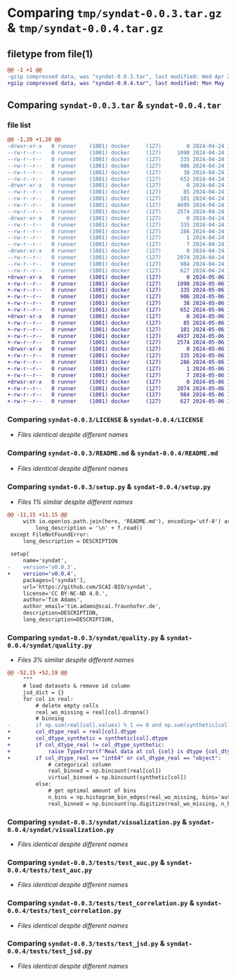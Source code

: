 # Comparing `tmp/syndat-0.0.3.tar.gz` & `tmp/syndat-0.0.4.tar.gz`

## filetype from file(1)

```diff
@@ -1 +1 @@
-gzip compressed data, was "syndat-0.0.3.tar", last modified: Wed Apr 24 13:58:36 2024, max compression
+gzip compressed data, was "syndat-0.0.4.tar", last modified: Mon May  6 13:41:48 2024, max compression
```

## Comparing `syndat-0.0.3.tar` & `syndat-0.0.4.tar`

### file list

```diff
@@ -1,20 +1,20 @@
-drwxr-xr-x   0 runner    (1001) docker     (127)        0 2024-04-24 13:58:36.793765 syndat-0.0.3/
--rw-r--r--   0 runner    (1001) docker     (127)     1098 2024-04-24 13:58:28.000000 syndat-0.0.3/LICENSE
--rw-r--r--   0 runner    (1001) docker     (127)      335 2024-04-24 13:58:36.793765 syndat-0.0.3/PKG-INFO
--rw-r--r--   0 runner    (1001) docker     (127)      906 2024-04-24 13:58:28.000000 syndat-0.0.3/README.md
--rw-r--r--   0 runner    (1001) docker     (127)       38 2024-04-24 13:58:36.793765 syndat-0.0.3/setup.cfg
--rw-r--r--   0 runner    (1001) docker     (127)      652 2024-04-24 13:58:34.000000 syndat-0.0.3/setup.py
-drwxr-xr-x   0 runner    (1001) docker     (127)        0 2024-04-24 13:58:36.793765 syndat-0.0.3/syndat/
--rw-r--r--   0 runner    (1001) docker     (127)       85 2024-04-24 13:58:28.000000 syndat-0.0.3/syndat/__init__.py
--rw-r--r--   0 runner    (1001) docker     (127)      101 2024-04-24 13:58:28.000000 syndat-0.0.3/syndat/domain.py
--rw-r--r--   0 runner    (1001) docker     (127)     4695 2024-04-24 13:58:28.000000 syndat-0.0.3/syndat/quality.py
--rw-r--r--   0 runner    (1001) docker     (127)     2574 2024-04-24 13:58:28.000000 syndat-0.0.3/syndat/visualization.py
-drwxr-xr-x   0 runner    (1001) docker     (127)        0 2024-04-24 13:58:36.793765 syndat-0.0.3/syndat.egg-info/
--rw-r--r--   0 runner    (1001) docker     (127)      335 2024-04-24 13:58:36.000000 syndat-0.0.3/syndat.egg-info/PKG-INFO
--rw-r--r--   0 runner    (1001) docker     (127)      286 2024-04-24 13:58:36.000000 syndat-0.0.3/syndat.egg-info/SOURCES.txt
--rw-r--r--   0 runner    (1001) docker     (127)        1 2024-04-24 13:58:36.000000 syndat-0.0.3/syndat.egg-info/dependency_links.txt
--rw-r--r--   0 runner    (1001) docker     (127)        7 2024-04-24 13:58:36.000000 syndat-0.0.3/syndat.egg-info/top_level.txt
-drwxr-xr-x   0 runner    (1001) docker     (127)        0 2024-04-24 13:58:36.793765 syndat-0.0.3/tests/
--rw-r--r--   0 runner    (1001) docker     (127)     2074 2024-04-24 13:58:28.000000 syndat-0.0.3/tests/test_auc.py
--rw-r--r--   0 runner    (1001) docker     (127)      984 2024-04-24 13:58:28.000000 syndat-0.0.3/tests/test_correlation.py
--rw-r--r--   0 runner    (1001) docker     (127)      627 2024-04-24 13:58:28.000000 syndat-0.0.3/tests/test_jsd.py
+drwxr-xr-x   0 runner    (1001) docker     (127)        0 2024-05-06 13:41:48.673997 syndat-0.0.4/
+-rw-r--r--   0 runner    (1001) docker     (127)     1098 2024-05-06 13:41:44.000000 syndat-0.0.4/LICENSE
+-rw-r--r--   0 runner    (1001) docker     (127)      335 2024-05-06 13:41:48.673997 syndat-0.0.4/PKG-INFO
+-rw-r--r--   0 runner    (1001) docker     (127)      906 2024-05-06 13:41:44.000000 syndat-0.0.4/README.md
+-rw-r--r--   0 runner    (1001) docker     (127)       38 2024-05-06 13:41:48.673997 syndat-0.0.4/setup.cfg
+-rw-r--r--   0 runner    (1001) docker     (127)      652 2024-05-06 13:41:46.000000 syndat-0.0.4/setup.py
+drwxr-xr-x   0 runner    (1001) docker     (127)        0 2024-05-06 13:41:48.673997 syndat-0.0.4/syndat/
+-rw-r--r--   0 runner    (1001) docker     (127)       85 2024-05-06 13:41:44.000000 syndat-0.0.4/syndat/__init__.py
+-rw-r--r--   0 runner    (1001) docker     (127)      101 2024-05-06 13:41:44.000000 syndat-0.0.4/syndat/domain.py
+-rw-r--r--   0 runner    (1001) docker     (127)     4937 2024-05-06 13:41:44.000000 syndat-0.0.4/syndat/quality.py
+-rw-r--r--   0 runner    (1001) docker     (127)     2574 2024-05-06 13:41:44.000000 syndat-0.0.4/syndat/visualization.py
+drwxr-xr-x   0 runner    (1001) docker     (127)        0 2024-05-06 13:41:48.673997 syndat-0.0.4/syndat.egg-info/
+-rw-r--r--   0 runner    (1001) docker     (127)      335 2024-05-06 13:41:48.000000 syndat-0.0.4/syndat.egg-info/PKG-INFO
+-rw-r--r--   0 runner    (1001) docker     (127)      286 2024-05-06 13:41:48.000000 syndat-0.0.4/syndat.egg-info/SOURCES.txt
+-rw-r--r--   0 runner    (1001) docker     (127)        1 2024-05-06 13:41:48.000000 syndat-0.0.4/syndat.egg-info/dependency_links.txt
+-rw-r--r--   0 runner    (1001) docker     (127)        7 2024-05-06 13:41:48.000000 syndat-0.0.4/syndat.egg-info/top_level.txt
+drwxr-xr-x   0 runner    (1001) docker     (127)        0 2024-05-06 13:41:48.673997 syndat-0.0.4/tests/
+-rw-r--r--   0 runner    (1001) docker     (127)     2074 2024-05-06 13:41:44.000000 syndat-0.0.4/tests/test_auc.py
+-rw-r--r--   0 runner    (1001) docker     (127)      984 2024-05-06 13:41:44.000000 syndat-0.0.4/tests/test_correlation.py
+-rw-r--r--   0 runner    (1001) docker     (127)      627 2024-05-06 13:41:44.000000 syndat-0.0.4/tests/test_jsd.py
```

### Comparing `syndat-0.0.3/LICENSE` & `syndat-0.0.4/LICENSE`

 * *Files identical despite different names*

### Comparing `syndat-0.0.3/README.md` & `syndat-0.0.4/README.md`

 * *Files identical despite different names*

### Comparing `syndat-0.0.3/setup.py` & `syndat-0.0.4/setup.py`

 * *Files 1% similar despite different names*

```diff
@@ -11,15 +11,15 @@
     with io.open(os.path.join(here, 'README.md'), encoding='utf-8') as f:
         long_description = '\n' + f.read()
 except FileNotFoundError:
     long_description = DESCRIPTION
 
 setup(
     name='syndat',
-    version='v0.0.3',
+    version='v0.0.4',
     packages=['syndat'],
     url='https://github.com/SCAI-BIO/syndat',
     license='CC BY-NC-ND 4.0.',
     author='Tim Adams',
     author_email='tim.adams@scai.fraunhofer.de',
     description=DESCRIPTION,
     long_description=DESCRIPTION,
```

### Comparing `syndat-0.0.3/syndat/quality.py` & `syndat-0.0.4/syndat/quality.py`

 * *Files 3% similar despite different names*

```diff
@@ -52,15 +52,19 @@
     """
     # load datasets & remove id column
     jsd_dict = {}
     for col in real:
         # delete empty cells
         real_wo_missing = real[col].dropna()
         # binning
-        if np.sum(real[col].values) % 1 == 0 and np.sum(synthetic[col].values) % 1 == 0:
+        col_dtype_real = real[col].dtype
+        col_dtype_synthetic = synthetic[col].dtype
+        if col_dtype_real != col_dtype_synthetic:
+            raise TypeError(f'Real data at col {col} is dtype {col_dtype_real} but synthetic is {col_dtype_synthetic}.')
+        if col_dtype_real == "int64" or col_dtype_real == "object":
             # categorical column
             real_binned = np.bincount(real[col])
             virtual_binned = np.bincount(synthetic[col])
         else:
             # get optimal amount of bins
             n_bins = np.histogram_bin_edges(real_wo_missing, bins='auto')
             real_binned = np.bincount(np.digitize(real_wo_missing, n_bins))
```

### Comparing `syndat-0.0.3/syndat/visualization.py` & `syndat-0.0.4/syndat/visualization.py`

 * *Files identical despite different names*

### Comparing `syndat-0.0.3/tests/test_auc.py` & `syndat-0.0.4/tests/test_auc.py`

 * *Files identical despite different names*

### Comparing `syndat-0.0.3/tests/test_correlation.py` & `syndat-0.0.4/tests/test_correlation.py`

 * *Files identical despite different names*

### Comparing `syndat-0.0.3/tests/test_jsd.py` & `syndat-0.0.4/tests/test_jsd.py`

 * *Files identical despite different names*


